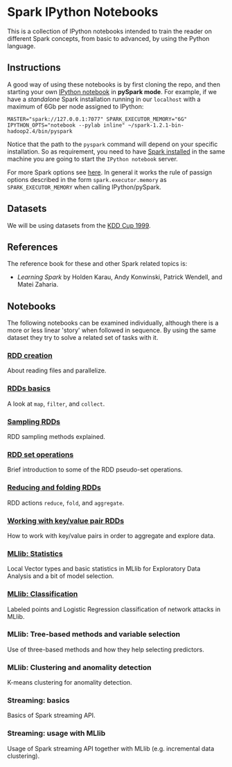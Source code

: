 # Spark IPython Notebooks  

This is a collection of IPython notebooks intended to train the reader
on different Spark concepts, from basic to advanced, by using the Python
language.  

## Instructions  

A good way of using these notebooks is by first cloning the repo, and then 
starting your own [IPython notebook](http://ipython.org/notebook.html) in 
**pySpark mode**. For example, if we have a *standalone* Spark installation
running in our `localhost` with a maximum of 6Gb per node assigned to IPython:  

    MASTER="spark://127.0.0.1:7077" SPARK_EXECUTOR_MEMORY="6G" IPYTHON_OPTS="notebook --pylab inline" ~/spark-1.2.1-bin-hadoop2.4/bin/pyspark

Notice that the path to the `pyspark` command will depend on your specific 
installation. So as requirement, you need to have
[Spark installed](https://spark.apache.org/docs/latest/index.html) in 
the same machine you are going to start the `IPython notebook` server.     

For more Spark options see [here](https://spark.apache.org/docs/latest/spark-standalone.html). In general it works the rule of passign options 
described in the form `spark.executor.memory` as `SPARK_EXECUTOR_MEMORY` when
calling IPython/pySpark.   
 
## Datasets  

We will be using datasets from the [KDD Cup 1999](http://kdd.ics.uci.edu/databases/kddcup99/kddcup99.html).

## References

The reference book for these and other Spark related topics is:  

- *Learning Spark* by Holden Karau, Andy Konwinski, Patrick Wendell, and Matei Zaharia.  

## Notebooks  

The following notebooks can be examined individually, although there is a more
or less linear 'story' when followed in sequence. By using the same dataset
they try to solve a related set of tasks with it.  
 
### [RDD creation](nb1-rdd-creation/nb1-rdd-creation.ipynb)  

About reading files and parallelize.  
  
### [RDDs basics](nb2-rdd-basics/nb2-rdd-basics.ipynb)

A look at `map`, `filter`, and `collect`.  
  
### [Sampling RDDs](nb3-rdd-sampling/nb3-rdd-sampling.ipynb)  

RDD sampling methods explained.    
  
### [RDD set operations](nb4-rdd-set/nb4-rdd-set.ipynb)    

Brief introduction to some of the RDD pseudo-set operations.  

### [Reducing and folding RDDs](nb5-rdd-aggregations/nb5-rdd-aggregations.ipynb)  

RDD actions `reduce`, `fold`, and `aggregate`.   

### [Working with key/value pair RDDs](nb6-rdd-key-value/nb6-rdd-key-value.ipynb)    

How to work with key/value pairs in order to aggregate and explore data.  
  
### [MLlib: Statistics](nb7-mllib-statistics/nb7-mllib-statistics.ipynb)    

Local Vector types and basic statistics in MLlib for Exploratory Data Analysis 
and a bit of model selection.  
  
### [MLlib: Classification](nb8-mllib-classification/nb8-mllib-classification.ipynb)     

Labeled points and Logistic Regression classification of network attacks in MLlib.  


### MLlib: Tree-based methods and variable selection  

Use of three-based methods and how they help selecting predictors.  

### MLlib: Clustering and anomality detection   

K-means clustering for anomality detection.  

### Streaming: basics  

Basics of Spark streaming API.  

### Streaming: usage with MLlib  

Usage of Spark streaming API together with MLlib (e.g. incremental data clustering).  
